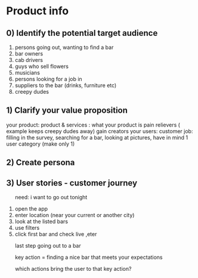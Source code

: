 <h1> Product info </h1>
  <h2>  0) Identify the potential target audience </h2>
   <ol>
        <li> persons going out, wanting to find a bar </li>
        <li>  bar owners </li>
        <li> cab drivers </li>
        <li>  guys who sell flowers </li>
        <li>musicians</li> 
        <li>persons looking for a job in</li> 
        <li>suppliers to the bar (drinks, furniture etc) </li>
        <li>creepy dudes </li>
   </ol>
    
  <h2>  1) Clarify your value proposition </h2>
    your product:
    product & services : what your product is
    pain relievers ( example keeps creepy dudes away) 
    gain creators 
    your users:
    customer job: filling in the survey, searching for a bar, looking at pictures, 
    have in mind 1 user category (make only 1) 
    
  <h2> 2) Create persona </h2>
    
        
  <h2> 3) User stories - customer journey </h2>
      <ol>
  <p> need: i want to go out tonight</p>
        <li> open the app</li>
        <li>  enter location (near your current or another city) </li>
        <li>look at the listed bars</li> 
        <li> use filters </li>
        <li>click first bar and check live ,eter </li>
   <p>last step going out to a bar </p>
        <p>key action = finding a nice bar that meets your expectations </p>
        <p>which actions bring the user to that key action? </p>
        
   </ol>
